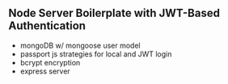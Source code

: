 ## Node Server Boilerplate with JWT-Based Authentication
* mongoDB w/ mongoose user model
* passport js strategies for local and JWT login
* bcrypt encryption
* express server
